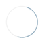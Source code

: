 ```yaml
---
layout: post
draft: true
title: Preview
image: "/assets/svgs/preview-placeholder.svg"
author: Brian Tome
topic: Preview
date: 2018-04-13T00:00-04:00
slug: its-a-preview
tags:
- Preview
---
```


<style>
@keyframes rotateInitLoadingSpinner {
  100% {
    transform:rotate(360deg);
  }
}
.preloader {
  position: fixed;
  display: block;
  top: calc(20% - 37.5px);
  left: calc(50% - 37.5px);
  width: 75px;
  height: 75px;
  margin: 0 auto;
  background: transparent;
  animation: rotateInitLoadingSpinner 700ms linear infinite;
}
.preloader-wrapper {
  position: fixed;
  top: 0;
  bottom: 0;
  left: 0;
  right: 0;

  background-color: #ffffff;
  opacity: 1;
  z-index: 1;
}
</style>

<div class="preloader-wrapper" data-preview-preloader>
  <svg viewBox="0 0 102 101" class="preloader">
    <g fill="none" fill-rule="evenodd">
      <g transform="translate(1 1)" stroke-width="2">
        <ellipse stroke="#eee" cx="50" cy="49.421" rx="50" ry="49.421"></ellipse>
        <path d="M50 98.842c27.614 0 50-22.127 50-49.42C100 22.125 77.614 0 50 0" stroke-opacity=".631" stroke="#3B6E8F"></path>
      </g>
    </g>
  </svg>
</div>
